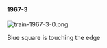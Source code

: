 #### 1967-3
![train-1967-3-0.png](https://github.com/lil-lab/nlvr/raw/master/nlvr/train/images/12/train-1967-3-0.png "train-1967-3-0.png")

Blue square is touching the edge